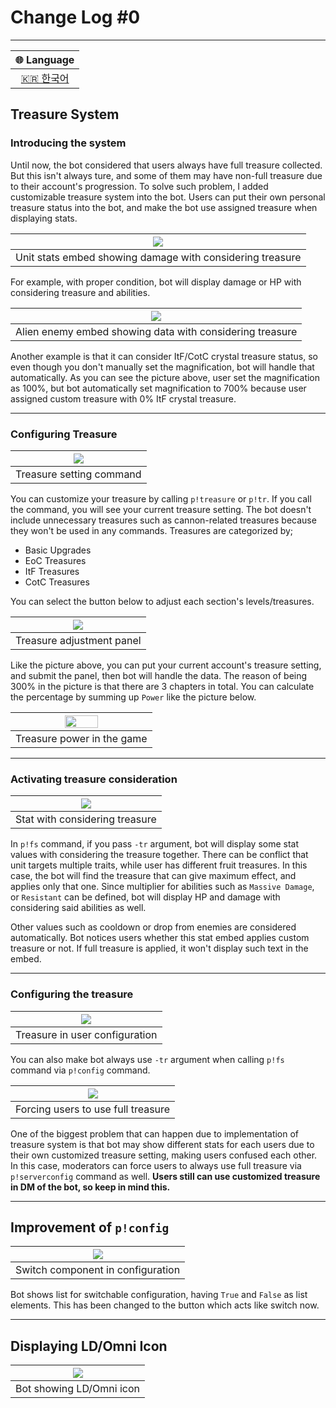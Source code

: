 # Change Log #0

---

<div align="right">

| 🌐 Language |
| :---: |  
| [🇰🇷 한국어](https://github.com/battlecatsultimate/PackPack/blob/main/Change%20Log/kr/Update%20Log%200.md) |

</div>

## Treasure System

### Introducing the system

Until now, the bot considered that users always have full treasure collected. But this isn't always ture, and some of 
them may have non-full treasure due to their account's progression. To solve such problem, I added customizable treasure
system into the bot. Users can put their own personal treasure status into the bot, and make the bot use assigned 
treasure when displaying stats.

<div align="center">

| <image src="https://cdn.discordapp.com/attachments/642008685199228946/1106398501220405268/image.png"> |
|:-----------------------------------------------------------------------------------------------------:|
|                       Unit stats embed showing damage with considering treasure                       |                                             

</div>

For example, with proper condition, bot will display damage or HP with considering treasure and abilities. 

<div align="center">

| <image src="https://cdn.discordapp.com/attachments/642008685199228946/1106399160279781427/image.png"> |
|:-----------------------------------------------------------------------------------------------------:|
|                       Alien enemy embed showing data with considering treasure                        |

</div>

Another example is that it can consider ItF/CotC crystal treasure status, so even though you don't manually set the 
magnification, bot will handle that automatically. As you can see the picture above, user set the magnification as 100%,
but bot automatically set magnification to 700% because user assigned custom treasure with 0% ItF crystal treasure.

---

### Configuring Treasure

<div align="center">

| <image src="https://cdn.discordapp.com/attachments/642008685199228946/1106403736382869564/image.png"> |
|:-----------------------------------------------------------------------------------------------------:|
|                                       Treasure setting command                                        |

</div>

You can customize your treasure by calling `p!treasure` or `p!tr`. If you call the command, you will see your current 
treasure setting. The bot doesn't include unnecessary treasures such as cannon-related treasures because they won't be 
used in any commands. Treasures are categorized by; 

- Basic Upgrades
- EoC Treasures
- ItF Treasures
- CotC Treasures

You can select the button below to adjust each section's levels/treasures.

<div align="center">

| <image src="https://cdn.discordapp.com/attachments/642008685199228946/1106403792896938054/image.png"> |
|:-----------------------------------------------------------------------------------------------------:|
|                                       Treasure adjustment panel                                       |

</div>

Like the picture above, you can put your current account's treasure setting, and submit the panel, then bot will handle 
the data. The reason of being 300% in the picture is that there are 3 chapters in total. You can calculate the 
percentage by summing up `Power` like the picture below.

<div align="center">

| <image width=50% height=50% src="https://static.wikia.nocookie.net/battle-cats/images/5/58/Energy_Drink_Activated.png"> |
|:--------------------------------------------------------------------------------------------------:|
|                                     Treasure power in the game                                     |

</div>

---

### Activating treasure consideration

<div align="center">

| <image src="https://cdn.discordapp.com/attachments/642008685199228946/1106406066251649054/image.png"> |
|:-----------------------------------------------------------------------------------------------------:|
|                                    Stat with considering treasure                                     |

</div>

In `p!fs` command, if you pass `-tr` argument, bot will display some stat values with considering the treasure together.
There can be conflict that unit targets multiple traits, while user has different fruit treasures. In this case, the bot 
will find the treasure that can give maximum effect, and applies only that one. Since multiplier for abilities such as 
`Massive Damage`, or `Resistant` can be defined, bot will display HP and damage with considering said abilities as well.

Other values such as cooldown or drop from enemies are considered automatically. Bot notices users whether this stat 
embed applies custom treasure or not. If full treasure is applied, it won't display such text in the embed. 

---

### Configuring the treasure

<div align="center">

| <image src="https://cdn.discordapp.com/attachments/642008685199228946/1106398373227004024/image.png"> |
|:-----------------------------------------------------------------------------------------------------:|
|                                    Treasure in user configuration                                     |

</div>

You can also make bot always use `-tr` argument when calling `p!fs` command via `p!config` command.

<div align="center">

| <image src="https://cdn.discordapp.com/attachments/642008685199228946/1106409405387391087/image.png"> |
|:-----------------------------------------------------------------------------------------------------:|
|                                  Forcing users to use full treasure                                   |

</div>

One of the biggest problem that can happen due to implementation of treasure system is that bot may show 
different stats for each users due to their own customized treasure setting, making users confused each other. 
In this case, moderators can force users to always use full treasure via `p!serverconfig` command as well. **Users still
can use customized treasure in DM of the bot, so keep in mind this.**

---

## Improvement of `p!config`

<div align="true">

| <image src="https://cdn.discordapp.com/attachments/642008685199228946/1106410285834719313/image.png"> |
|:-----------------------------------------------------------------------------------------------------:|
|                                   Switch component in configuration                                   |

</div>

Bot shows list for switchable configuration, having `True` and `False` as list elements. This has been changed to the 
button which acts like switch now.

---

## Displaying LD/Omni Icon

<div align="center">

| <image src="https://cdn.discordapp.com/attachments/642008685199228946/1106410947351945226/image.png"> |
|:-----------------------------------------------------------------------------------------------------:|
|                                       Bot showing LD/Omni icon                                        |

</div>

